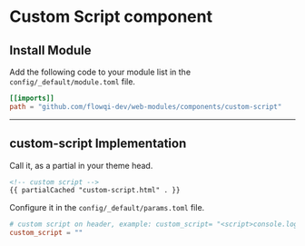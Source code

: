 # Custom Script component

## Install Module

Add the following code to your module list in the `config/_default/module.toml` file.

```toml
[[imports]]
path = "github.com/flowqi-dev/web-modules/components/custom-script"
```

<hr>

## custom-script Implementation

Call it, as a partial in your theme head.

```html
<!-- custom script -->
{{ partialCached "custom-script.html" . }}
```

Configure it in the `config/_default/params.toml` file.

```toml
# custom script on header, example: custom_script= "<script>console.log(\"Hello World\")</script>"
custom_script = ""
```
